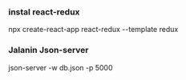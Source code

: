 ### instal react-redux

npx create-react-app react-redux --template redux

### Jalanin Json-server

json-server -w db.json -p 5000
